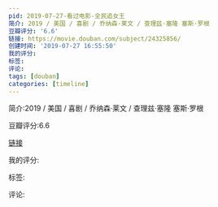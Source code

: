 ```yaml
---
pid: 2019-07-27-看过电影-全民追女王
简介: 2019 / 美国 / 喜剧 / 乔纳森·莱文 / 查理兹·塞隆 塞斯·罗根
豆瓣评分: '6.6'
链接: https://movie.douban.com/subject/24325856/
创建时间: '2019-07-27 16:55:50'
我的评分:
标签:
评论:
tags: [douban]
categories: [timeline]
---
```

简介:2019 / 美国 / 喜剧 / 乔纳森·莱文 / 查理兹·塞隆 塞斯·罗根

豆瓣评分:6.6

[链接](https://movie.douban.com/subject/24325856/)

我的评分:

标签:

评论:

